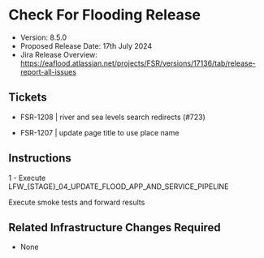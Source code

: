 # Check For Flooding Release

* Version: 8.5.0
* Proposed Release Date: 17th July 2024
* Jira Release Overview: https://eaflood.atlassian.net/projects/FSR/versions/17136/tab/release-report-all-issues


## Tickets


  
  * FSR-1208 | river and sea levels search redirects (#723)
  
  * FSR-1207 | update page title to use place name
  


## Instructions


  1 - Execute LFW_{STAGE}_04_UPDATE_FLOOD_APP_AND_SERVICE_PIPELINE


Execute smoke tests and forward results

## Related Infrastructure Changes Required

* None
